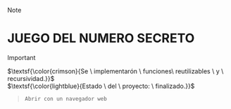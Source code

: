 > [!NOTE]
> <h1>JUEGO DEL NUMERO SECRETO</h1>

> [!IMPORTANT]
> $\textsf{\color{crimson}{Se \ implementarón \ funciones\ reutilizables \ y \ recursividad.}}$ \
> $\textsf{\color{lightblue}{Estado \ del \ proyecto: \ finalizado.}}$ 

> ``` Abrir con un navegador web ```
